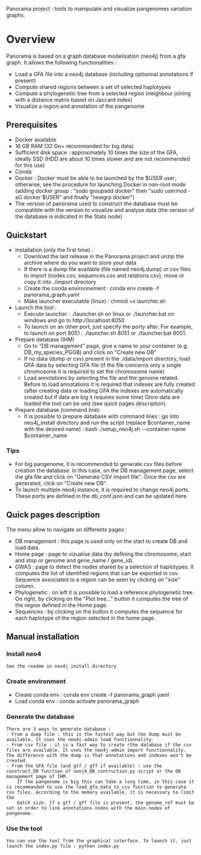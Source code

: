 Panorama project : tools to manipulate and visualize pangenomes variation graphs.

# Overview
Panorama is based on a graph database modelisation (neo4j) from a gfa graph.
It allows the following functionalities : 
- Load a GFA file into a neo4j database (including optionnal annotations if present)
- Compute shared regions between a set of selected haplotypes
- Compute a phylogenetic tree from a selected region (neighbour joining with a distance matrix based on Jaccard index)
- Visualize a region and annotation of the pangenome

## Prerequisites
- Docker available
- 16 GB RAM (32 Go+ recommanded for big data)
- Sufficient disk space : approximately 10 times the size of the GFA, ideally SSD (HDD are about 10 times slower and are not recommended for this use)
- Conda
- Docker : Docker must be able to be launched by the $USER user; otherwise, see the procedure for launching Docker in non-root mode (adding docker group : "sudo groupadd docker" then "sudo usermod -aG docker $USER" and finally "newgrp docker")
- The version of panorama used to construct the database must be compatible with the version to visualize and analyse data (the version of the database is indicated in the Stats node)

## Quickstart
- Installation (only the first time) :
  - Download the last release in the Panorama project and unzip the archive where do you want to store your data
  - If there is a dump file available (file named neo4j.dump) or csv files to import (nodes.csv, sequences.csv and relations.csv), move or copy it into ./import directory
  - Create the conda environnement : conda env create -f panorama_graph.yaml 
  - Make launcher executable (linux) : chmod +x launcher.sh
- Launch the tool : 
  - Execute launcher : ./launcher.sh on linux or ./launcher.bat on windows and go to http://localhost:8050
  - To launch on an other port, just specify the porty after. For example, to launch on port 8051 : ./launcher.sh 8051 or ./launcher.bat 8051.
- Prepare database (IHM)
  - Go to "DB management" page, give a name to your container (e.g. DB_my_species_PGGB) and click on "Create new DB"
  - If no data (dump or csv) present in the ./data/import directory, load GFA data by selecting GFA file (if the file concerns only a single chromosome it is required to set the chromosome name)
  - Load annotations by selecting the file and the genome related. Before to load annotations it is required that indexex are fully created (after creating data or loading GFA the indexes are automatically created but if data are big it requires some time)
  Once data are loaded the tool can be ued (see quick pages description).
- Prepare database (command line):
  - It is possible to prepare database with command lines : go into neo4j_install directory and run the script (replace $container_name with the desired name) : bash ./setup_neo4j.sh --container-name $container_name

### Tips
  - For big pangenome, it is recommended to generate csv files before creation the database. In this case, on the DB management page, select the gfa file and click on "Generate CSV Import file". Once the csv are generated, click on "Create new DB".
  - To launch multiple neo4j instance, it is required to change neo4j ports. These ports are defined in the db_conf.json and can be updated here.


## Quick pages description
  The menu allow to navigate on differents pages :

  - DB management : this page is used only on the start to create DB and load data.
  - Home page : page to vizualise data (by defining the chromosome, start and stop or genome and gene_name / gene_id).
  - GWAS : page to detect the nodes shared by a selection of haplotypes. It computes the list of identified regions that can be exported in csv. Sequence associated to a region can be seen by clicking on "size" column.
  - Phylogenetic : on left it is possible to load a reference phylogenetic tree. On right, by clicking on the "Plot tree..." button it computes the tree of the region defined in the Home page.
  - Sequences : by clicking on the button it computes the sequence for each haplotype of the region selected in the home page.


## Manual installation
### Install neo4
    See the readme in neo4j_install directory

### Create environment
- Create conda env : conda env create -f panorama_graph.yaml
- Load conda env : conda activate panorama_graph

### Generate the database
    There are 3 ways to generate database :
    - From a dump file : this is the fastest way but the dump must be available. It uses the neo4j-admin load functionnality.
    - From csv file : it is a fast way to create rthe database if the csv files are available. It uses the neo4j-admin import functionnality. The difference with the dump is that annotations and indexes won't be created.
    - From the GFA file (and gtf / gff if available) : use the construct_DB function of neoj4_DB_contruction.py script or the DB management page of IHM. 
        If the pangenome is big this can take a long time, in this case it is recommanded to use the load_gfa_data_to_csv function to generate csv files. According to the memory available, it is necessary to limit the 
        batch size. If a gtf / gff file is present, the genome_ref must be set in order to link annotations nodes with the main nodes of pangenome.

### Use the tool 
    You can use the tool from the graphical interface. To launch it, just launch the index.py file : python index.py